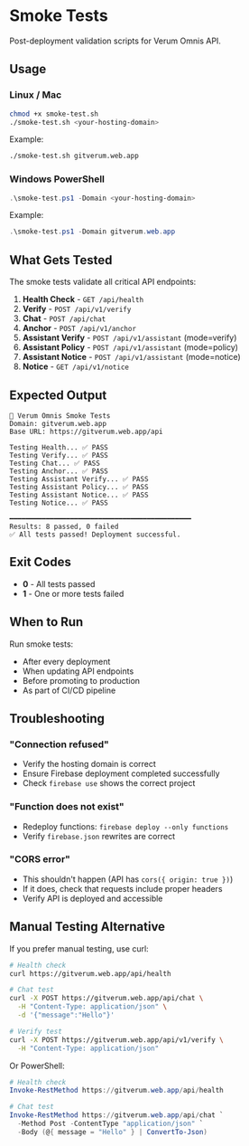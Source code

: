 # Smoke Tests

Post-deployment validation scripts for Verum Omnis API.

## Usage

### Linux / Mac

```bash
chmod +x smoke-test.sh
./smoke-test.sh <your-hosting-domain>
```

Example:
```bash
./smoke-test.sh gitverum.web.app
```

### Windows PowerShell

```powershell
.\smoke-test.ps1 -Domain <your-hosting-domain>
```

Example:
```powershell
.\smoke-test.ps1 -Domain gitverum.web.app
```

## What Gets Tested

The smoke tests validate all critical API endpoints:

1. **Health Check** - `GET /api/health`
2. **Verify** - `POST /api/v1/verify`
3. **Chat** - `POST /api/chat`
4. **Anchor** - `POST /api/v1/anchor`
5. **Assistant Verify** - `POST /api/v1/assistant` (mode=verify)
6. **Assistant Policy** - `POST /api/v1/assistant` (mode=policy)
7. **Assistant Notice** - `POST /api/v1/assistant` (mode=notice)
8. **Notice** - `GET /api/v1/notice`

## Expected Output

```
🧪 Verum Omnis Smoke Tests
Domain: gitverum.web.app
Base URL: https://gitverum.web.app/api

Testing Health... ✅ PASS
Testing Verify... ✅ PASS
Testing Chat... ✅ PASS
Testing Anchor... ✅ PASS
Testing Assistant Verify... ✅ PASS
Testing Assistant Policy... ✅ PASS
Testing Assistant Notice... ✅ PASS
Testing Notice... ✅ PASS

━━━━━━━━━━━━━━━━━━━━━━━━━━━━━━━━━━━━━━━━━━━━━
Results: 8 passed, 0 failed
✅ All tests passed! Deployment successful.
```

## Exit Codes

- **0** - All tests passed
- **1** - One or more tests failed

## When to Run

Run smoke tests:
- After every deployment
- When updating API endpoints
- Before promoting to production
- As part of CI/CD pipeline

## Troubleshooting

### "Connection refused"
- Verify the hosting domain is correct
- Ensure Firebase deployment completed successfully
- Check `firebase use` shows the correct project

### "Function does not exist"
- Redeploy functions: `firebase deploy --only functions`
- Verify `firebase.json` rewrites are correct

### "CORS error"
- This shouldn't happen (API has `cors({ origin: true })`)
- If it does, check that requests include proper headers
- Verify API is deployed and accessible

## Manual Testing Alternative

If you prefer manual testing, use curl:

```bash
# Health check
curl https://gitverum.web.app/api/health

# Chat test
curl -X POST https://gitverum.web.app/api/chat \
  -H "Content-Type: application/json" \
  -d '{"message":"Hello"}'

# Verify test
curl -X POST https://gitverum.web.app/api/v1/verify \
  -H "Content-Type: application/json"
```

Or PowerShell:

```powershell
# Health check
Invoke-RestMethod https://gitverum.web.app/api/health

# Chat test
Invoke-RestMethod https://gitverum.web.app/api/chat `
  -Method Post -ContentType "application/json" `
  -Body (@{ message = "Hello" } | ConvertTo-Json)
```
